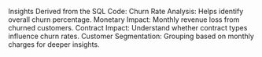 Insights Derived from the SQL Code:
Churn Rate Analysis: Helps identify overall churn percentage.
Monetary Impact: Monthly revenue loss from churned customers.
Contract Impact: Understand whether contract types influence churn rates.
Customer Segmentation: Grouping based on monthly charges for deeper insights.
